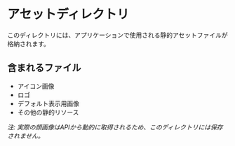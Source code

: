 # アセットディレクトリ

このディレクトリには、アプリケーションで使用される静的アセットファイルが格納されます。

## 含まれるファイル

- アイコン画像
- ロゴ
- デフォルト表示用画像
- その他の静的リソース

*注: 実際の顔画像はAPIから動的に取得されるため、このディレクトリには保存されません。*